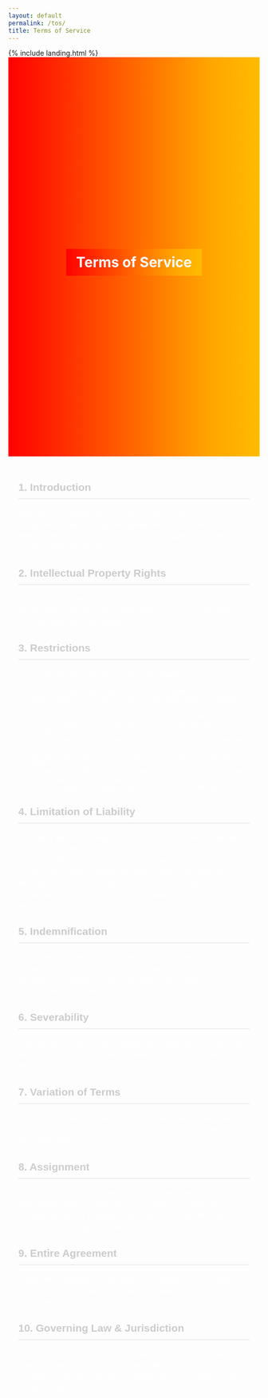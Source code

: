 ```yaml
---
layout: default
permalink: /tos/
title: Terms of Service
---
```


<link rel="shortcut icon" type="image/x-icon" href="{{ "/image/favicon.ico" | prepend: site.baseurl }}" >
{% include landing.html %}

<style>
.page-title {
  text-align: center; /* Center the text */
  cursor: pointer; /* Change cursor on hover */
  background: linear-gradient(90deg, red, orange, yellow, green, blue, violet);
  background-size: 400% 100%;
  color: white;
  display: inline-block;
  padding: 10px 20px;
  -webkit-background-clip: border-box;
}

.page-title-wrapper {
  display: flex;
  justify-content: center;
  align-items: center;
  height: 20vh; /* Adjust height as needed */
  background: linear-gradient(90deg, red, orange, yellow, green, blue, violet);
  background-size: 400% 100%;
}

.content-wrapper {
  padding: 20px;
  max-width: 800px;
  margin: 0 auto;
  font-family: Arial, sans-serif;
  color: white; /* Set text color to white */
}

h2 {
  color: #ccc; /* Light gray for section headings */
  border-bottom: 2px solid #eee;
  padding-bottom: 10px;
}

p {
  line-height: 1.6;
  margin: 15px 0;
}
</style>

<div class="page-title-wrapper">
  <h1 class="page-title">Terms of Service</h1>
</div>

<div class="content-wrapper">
  <h2>1. Introduction</h2>
  <p>Welcome to our website. By accessing or using our site, you agree to comply with and be bound by the following terms and conditions of use. Please review these terms carefully. If you do not agree with these terms, you should not use this site.</p>

  <h2>2. Intellectual Property Rights</h2>
  <p>Other than the content you own, under these terms, [Your Company Name] and/or its licensors own all the intellectual property rights and materials contained in this website.</p>

  <h2>3. Restrictions</h2>
  <p>You are specifically restricted from all of the following:</p>
  <ul>
    <li>Publishing any website material in any other media;</li>
    <li>Selling, sublicensing, and/or otherwise commercializing any website material;</li>
    <li>Publicly performing and/or showing any website material;</li>
    <li>Using this website in any way that is or may be damaging to this website;</li>
    <li>Using this website in any way that impacts user access to this website;</li>
    <li>Using this website contrary to applicable laws and regulations, or in any way may cause harm to the website, or to any person or business entity;</li>
    <li>Engaging in any data mining, data harvesting, data extracting, or any other similar activity in relation to this website;</li>
    <li>Using this website to engage in any advertising or marketing.</li>
  </ul>

  <h2>4. Limitation of Liability</h2>
  <p>In no event shall [Your Company Name], nor any of its officers, directors, and employees, be held liable for anything arising out of or in any way connected with your use of this website whether such liability is under contract. [Your Company Name], including its officers, directors, and employees shall not be held liable for any indirect, consequential, or special liability arising out of or in any way related to your use of this website.</p>

  <h2>5. Indemnification</h2>
  <p>You hereby indemnify to the fullest extent [Your Company Name] from and against any and/or all liabilities, costs, demands, causes of action, damages, and expenses arising in any way related to your breach of any of the provisions of these terms.</p>

  <h2>6. Severability</h2>
  <p>If any provision of these terms is found to be invalid under any applicable law, such provisions shall be deleted without affecting the remaining provisions herein.</p>

  <h2>7. Variation of Terms</h2>
  <p>[Your Company Name] is permitted to revise these terms at any time as it sees fit, and by using this website you are expected to review these terms on a regular basis.</p>

  <h2>8. Assignment</h2>
  <p>[Your Company Name] is allowed to assign, transfer, and subcontract its rights and/or obligations under these terms without any notification. However, you are not allowed to assign, transfer, or subcontract any of your rights and/or obligations under these terms.</p>

  <h2>9. Entire Agreement</h2>
  <p>These terms constitute the entire agreement between [Your Company Name] and you in relation to your use of this website, and supersede all prior agreements and understandings.</p>

  <h2>10. Governing Law & Jurisdiction</h2>
  <p>These terms will be governed by and interpreted in accordance with the laws of the State of [Your State], and you submit to the non-exclusive jurisdiction of the state and federal courts located in [Your State] for the resolution of any disputes.</p>
</div>
